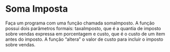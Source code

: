 # Soma Imposta
Faça um programa com uma função chamada somaImposto. A função possui dois parâmetros formais: taxaImposto, que é a quantia de imposto sobre vendas expressa em porcentagem e custo, 
que é o custo de um item antes do imposto. 
A função “altera” o valor de custo para incluir o imposto sobre vendas.
